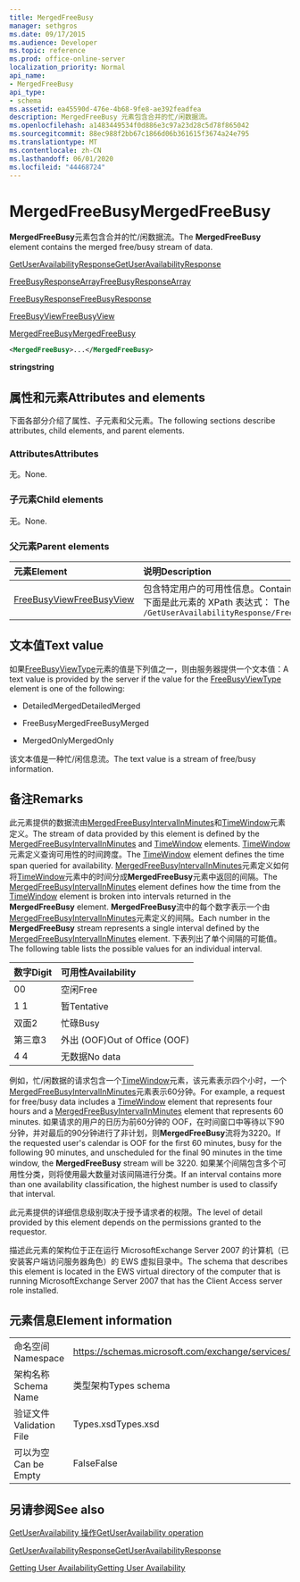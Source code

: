 ```yaml
---
title: MergedFreeBusy
manager: sethgros
ms.date: 09/17/2015
ms.audience: Developer
ms.topic: reference
ms.prod: office-online-server
localization_priority: Normal
api_name:
- MergedFreeBusy
api_type:
- schema
ms.assetid: ea45590d-476e-4b68-9fe8-ae392feadfea
description: MergedFreeBusy 元素包含合并的忙/闲数据流。
ms.openlocfilehash: a1483449534f0d886e3c97a23d28c5d78f865042
ms.sourcegitcommit: 88ec988f2bb67c1866d06b361615f3674a24e795
ms.translationtype: MT
ms.contentlocale: zh-CN
ms.lasthandoff: 06/01/2020
ms.locfileid: "44468724"
---
```

# <a name="mergedfreebusy"></a><span data-ttu-id="66615-103">MergedFreeBusy</span><span class="sxs-lookup"><span data-stu-id="66615-103">MergedFreeBusy</span></span>

<span data-ttu-id="66615-104">**MergedFreeBusy**元素包含合并的忙/闲数据流。</span><span class="sxs-lookup"><span data-stu-id="66615-104">The **MergedFreeBusy** element contains the merged free/busy stream of data.</span></span> 
  
[<span data-ttu-id="66615-105">GetUserAvailabilityResponse</span><span class="sxs-lookup"><span data-stu-id="66615-105">GetUserAvailabilityResponse</span></span>](getuseravailabilityresponse.md)
  
[<span data-ttu-id="66615-106">FreeBusyResponseArray</span><span class="sxs-lookup"><span data-stu-id="66615-106">FreeBusyResponseArray</span></span>](freebusyresponsearray.md)
  
[<span data-ttu-id="66615-107">FreeBusyResponse</span><span class="sxs-lookup"><span data-stu-id="66615-107">FreeBusyResponse</span></span>](freebusyresponse.md)
  
[<span data-ttu-id="66615-108">FreeBusyView</span><span class="sxs-lookup"><span data-stu-id="66615-108">FreeBusyView</span></span>](freebusyview.md)
  
[<span data-ttu-id="66615-109">MergedFreeBusy</span><span class="sxs-lookup"><span data-stu-id="66615-109">MergedFreeBusy</span></span>](mergedfreebusy.md)
  
```xml
<MergedFreeBusy>...</MergedFreeBusy>
```

 <span data-ttu-id="66615-110">**string**</span><span class="sxs-lookup"><span data-stu-id="66615-110">**string**</span></span>
## <a name="attributes-and-elements"></a><span data-ttu-id="66615-111">属性和元素</span><span class="sxs-lookup"><span data-stu-id="66615-111">Attributes and elements</span></span>

<span data-ttu-id="66615-112">下面各部分介绍了属性、子元素和父元素。</span><span class="sxs-lookup"><span data-stu-id="66615-112">The following sections describe attributes, child elements, and parent elements.</span></span>
  
### <a name="attributes"></a><span data-ttu-id="66615-113">Attributes</span><span class="sxs-lookup"><span data-stu-id="66615-113">Attributes</span></span>

<span data-ttu-id="66615-114">无。</span><span class="sxs-lookup"><span data-stu-id="66615-114">None.</span></span>
  
### <a name="child-elements"></a><span data-ttu-id="66615-115">子元素</span><span class="sxs-lookup"><span data-stu-id="66615-115">Child elements</span></span>

<span data-ttu-id="66615-116">无。</span><span class="sxs-lookup"><span data-stu-id="66615-116">None.</span></span>
  
### <a name="parent-elements"></a><span data-ttu-id="66615-117">父元素</span><span class="sxs-lookup"><span data-stu-id="66615-117">Parent elements</span></span>

|<span data-ttu-id="66615-118">**元素**</span><span class="sxs-lookup"><span data-stu-id="66615-118">**Element**</span></span>|<span data-ttu-id="66615-119">**说明**</span><span class="sxs-lookup"><span data-stu-id="66615-119">**Description**</span></span>|
|:-----|:-----|
|[<span data-ttu-id="66615-120">FreeBusyView</span><span class="sxs-lookup"><span data-stu-id="66615-120">FreeBusyView</span></span>](freebusyview.md) <br/> |<span data-ttu-id="66615-121">包含特定用户的可用性信息。</span><span class="sxs-lookup"><span data-stu-id="66615-121">Contains availability information for a specific user.</span></span>  <br/> <span data-ttu-id="66615-122">下面是此元素的 XPath 表达式： </span><span class="sxs-lookup"><span data-stu-id="66615-122">The following is the XPath expression to this element:</span></span>  <br/>  `/GetUserAvailabilityResponse/FreeBusyResponseArray/FreeBusyResponse/FreeBusyView` <br/> |
   
## <a name="text-value"></a><span data-ttu-id="66615-123">文本值</span><span class="sxs-lookup"><span data-stu-id="66615-123">Text value</span></span>

<span data-ttu-id="66615-124">如果[FreeBusyViewType](freebusyviewtype.md)元素的值是下列值之一，则由服务器提供一个文本值：</span><span class="sxs-lookup"><span data-stu-id="66615-124">A text value is provided by the server if the value for the [FreeBusyViewType](freebusyviewtype.md) element is one of the following:</span></span> 
  
- <span data-ttu-id="66615-125">DetailedMerged</span><span class="sxs-lookup"><span data-stu-id="66615-125">DetailedMerged</span></span>
    
- <span data-ttu-id="66615-126">FreeBusyMerged</span><span class="sxs-lookup"><span data-stu-id="66615-126">FreeBusyMerged</span></span>
    
- <span data-ttu-id="66615-127">MergedOnly</span><span class="sxs-lookup"><span data-stu-id="66615-127">MergedOnly</span></span>
    
<span data-ttu-id="66615-128">该文本值是一种忙/闲信息流。</span><span class="sxs-lookup"><span data-stu-id="66615-128">The text value is a stream of free/busy information.</span></span> 
  
## <a name="remarks"></a><span data-ttu-id="66615-129">备注</span><span class="sxs-lookup"><span data-stu-id="66615-129">Remarks</span></span>

<span data-ttu-id="66615-130">此元素提供的数据流由[MergedFreeBusyIntervalInMinutes](mergedfreebusyintervalinminutes.md)和[TimeWindow](timewindow.md)元素定义。</span><span class="sxs-lookup"><span data-stu-id="66615-130">The stream of data provided by this element is defined by the [MergedFreeBusyIntervalInMinutes](mergedfreebusyintervalinminutes.md) and [TimeWindow](timewindow.md) elements.</span></span> <span data-ttu-id="66615-131">[TimeWindow](timewindow.md)元素定义查询可用性的时间跨度。</span><span class="sxs-lookup"><span data-stu-id="66615-131">The [TimeWindow](timewindow.md) element defines the time span queried for availability.</span></span> <span data-ttu-id="66615-132">[MergedFreeBusyIntervalInMinutes](mergedfreebusyintervalinminutes.md)元素定义如何将[TimeWindow](timewindow.md)元素中的时间分成**MergedFreeBusy**元素中返回的间隔。</span><span class="sxs-lookup"><span data-stu-id="66615-132">The [MergedFreeBusyIntervalInMinutes](mergedfreebusyintervalinminutes.md) element defines how the time from the [TimeWindow](timewindow.md) element is broken into intervals returned in the **MergedFreeBusy** element.</span></span> <span data-ttu-id="66615-133">**MergedFreeBusy**流中的每个数字表示一个由[MergedFreeBusyIntervalInMinutes](mergedfreebusyintervalinminutes.md)元素定义的间隔。</span><span class="sxs-lookup"><span data-stu-id="66615-133">Each number in the **MergedFreeBusy** stream represents a single interval defined by the [MergedFreeBusyIntervalInMinutes](mergedfreebusyintervalinminutes.md) element.</span></span> <span data-ttu-id="66615-134">下表列出了单个间隔的可能值。</span><span class="sxs-lookup"><span data-stu-id="66615-134">The following table lists the possible values for an individual interval.</span></span> 
  
|<span data-ttu-id="66615-135">**数字**</span><span class="sxs-lookup"><span data-stu-id="66615-135">**Digit**</span></span>|<span data-ttu-id="66615-136">**可用性**</span><span class="sxs-lookup"><span data-stu-id="66615-136">**Availability**</span></span>|
|:-----|:-----|
|<span data-ttu-id="66615-137">0</span><span class="sxs-lookup"><span data-stu-id="66615-137">0</span></span>  <br/> |<span data-ttu-id="66615-138">空闲</span><span class="sxs-lookup"><span data-stu-id="66615-138">Free</span></span>  <br/> |
|<span data-ttu-id="66615-139">1 </span><span class="sxs-lookup"><span data-stu-id="66615-139">1</span></span>  <br/> |<span data-ttu-id="66615-140">暂</span><span class="sxs-lookup"><span data-stu-id="66615-140">Tentative</span></span>  <br/> |
|<span data-ttu-id="66615-141">双面</span><span class="sxs-lookup"><span data-stu-id="66615-141">2</span></span>  <br/> |<span data-ttu-id="66615-142">忙碌</span><span class="sxs-lookup"><span data-stu-id="66615-142">Busy</span></span>  <br/> |
|<span data-ttu-id="66615-143">第三章</span><span class="sxs-lookup"><span data-stu-id="66615-143">3</span></span>  <br/> |<span data-ttu-id="66615-144">外出 (OOF)</span><span class="sxs-lookup"><span data-stu-id="66615-144">Out of Office (OOF)</span></span>  <br/> |
|<span data-ttu-id="66615-145">4 </span><span class="sxs-lookup"><span data-stu-id="66615-145">4</span></span>  <br/> |<span data-ttu-id="66615-146">无数据</span><span class="sxs-lookup"><span data-stu-id="66615-146">No data</span></span>  <br/> |
   
<span data-ttu-id="66615-147">例如，忙/闲数据的请求包含一个[TimeWindow](timewindow.md)元素，该元素表示四个小时，一个[MergedFreeBusyIntervalInMinutes](mergedfreebusyintervalinminutes.md)元素表示60分钟。</span><span class="sxs-lookup"><span data-stu-id="66615-147">For example, a request for free/busy data includes a [TimeWindow](timewindow.md) element that represents four hours and a [MergedFreeBusyIntervalInMinutes](mergedfreebusyintervalinminutes.md) element that represents 60 minutes.</span></span> <span data-ttu-id="66615-148">如果请求的用户的日历为前60分钟的 OOF，在时间窗口中等待以下90分钟，并对最后的90分钟进行了非计划，则**MergedFreeBusy**流将为3220。</span><span class="sxs-lookup"><span data-stu-id="66615-148">If the requested user's calendar is OOF for the first 60 minutes, busy for the following 90 minutes, and unscheduled for the final 90 minutes in the time window, the **MergedFreeBusy** stream will be 3220.</span></span> <span data-ttu-id="66615-149">如果某个间隔包含多个可用性分类，则将使用最大数量对该间隔进行分类。</span><span class="sxs-lookup"><span data-stu-id="66615-149">If an interval contains more than one availability classification, the highest number is used to classify that interval.</span></span> 
  
<span data-ttu-id="66615-150">此元素提供的详细信息级别取决于授予请求者的权限。</span><span class="sxs-lookup"><span data-stu-id="66615-150">The level of detail provided by this element depends on the permissions granted to the requestor.</span></span>
  
<span data-ttu-id="66615-151">描述此元素的架构位于正在运行 MicrosoftExchange Server 2007 的计算机（已安装客户端访问服务器角色）的 EWS 虚拟目录中。</span><span class="sxs-lookup"><span data-stu-id="66615-151">The schema that describes this element is located in the EWS virtual directory of the computer that is running MicrosoftExchange Server 2007 that has the Client Access server role installed.</span></span>
  
## <a name="element-information"></a><span data-ttu-id="66615-152">元素信息</span><span class="sxs-lookup"><span data-stu-id="66615-152">Element information</span></span>

|||
|:-----|:-----|
|<span data-ttu-id="66615-153">命名空间</span><span class="sxs-lookup"><span data-stu-id="66615-153">Namespace</span></span>  <br/> |https://schemas.microsoft.com/exchange/services/2006/types  <br/> |
|<span data-ttu-id="66615-154">架构名称</span><span class="sxs-lookup"><span data-stu-id="66615-154">Schema Name</span></span>  <br/> |<span data-ttu-id="66615-155">类型架构</span><span class="sxs-lookup"><span data-stu-id="66615-155">Types schema</span></span>  <br/> |
|<span data-ttu-id="66615-156">验证文件</span><span class="sxs-lookup"><span data-stu-id="66615-156">Validation File</span></span>  <br/> |<span data-ttu-id="66615-157">Types.xsd</span><span class="sxs-lookup"><span data-stu-id="66615-157">Types.xsd</span></span>  <br/> |
|<span data-ttu-id="66615-158">可以为空</span><span class="sxs-lookup"><span data-stu-id="66615-158">Can be Empty</span></span>  <br/> |<span data-ttu-id="66615-159">False</span><span class="sxs-lookup"><span data-stu-id="66615-159">False</span></span>  <br/> |
   
## <a name="see-also"></a><span data-ttu-id="66615-160">另请参阅</span><span class="sxs-lookup"><span data-stu-id="66615-160">See also</span></span>



[<span data-ttu-id="66615-161">GetUserAvailability 操作</span><span class="sxs-lookup"><span data-stu-id="66615-161">GetUserAvailability operation</span></span>](getuseravailability-operation.md)
  
[<span data-ttu-id="66615-162">GetUserAvailabilityResponse</span><span class="sxs-lookup"><span data-stu-id="66615-162">GetUserAvailabilityResponse</span></span>](getuseravailabilityresponse.md)


[<span data-ttu-id="66615-163">Getting User Availability</span><span class="sxs-lookup"><span data-stu-id="66615-163">Getting User Availability</span></span>](https://msdn.microsoft.com/library/d4133fcb-9b0f-4e6b-aadf-a389da83516a%28Office.15%29.aspx)

